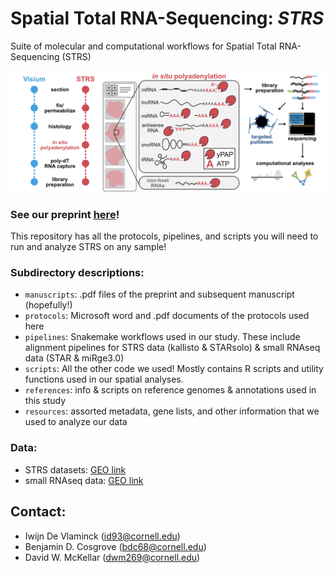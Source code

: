 # **Spatial Total RNA-Sequencing:** ***STRS***
Suite of molecular and computational workflows for Spatial Total RNA-Sequencing (STRS)

![STRS workflow](STRS.png)

### See our preprint [here](https://www.biorxiv.org/content/10.1101/2022.04.20.488964v1)!

This repository has all the protocols, pipelines, and scripts you will need to run and analyze STRS on any sample!

### Subdirectory descriptions:
- `manuscripts`: .pdf files of the preprint and subsequent manuscript (hopefully!)
- `protocols`: Microsoft word and .pdf documents of the protocols used here
- `pipelines`: Snakemake workflows used in our study. These include alignment pipelines for STRS data (kallisto & STARsolo) & small RNAseq data (STAR & miRge3.0)
- `scripts`: All the other code we used! Mostly contains R scripts and utility functions used in our spatial analyses.
- `references`: info & scripts on reference genomes & annotations used in this study
- `resources`: assorted metadata, gene lists, and other information that we used to analyze our data

### Data:
- STRS datasets: [GEO link](https://www.ncbi.nlm.nih.gov/geo/query/acc.cgi?acc=GSE200481)
- small RNAseq data: [GEO link](https://www.ncbi.nlm.nih.gov/geo/query/acc.cgi?acc=GSE200480)

## Contact:
- Iwijn De Vlaminck (id93@cornell.edu)
- Benjamin D. Cosgrove (bdc68@cornell.edu)
- David W. McKellar (dwm269@cornell.edu)
